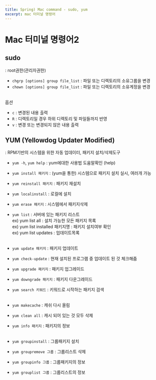```yaml
---
title: Spring) Mac command - sudo, yum
excerpt: mac 터미널 명령어
---
```

# Mac 터미널 명령어2
## sudo  
: root권한(관리자권한)  
- `chgrp [options] group file_list` : 파일 또는 디렉토리의 소유그룹을 변경  
- `chown [options] group file_list` : 파일 또는 디렉토리의 소유계정을 변경 <br/><br/>

옵션 
- `c` : 변경된 내용 출력
- `R` : 디렉토리일 경우 하위 디렉토리 및 파일들까지 반영
- `v` : 변경 또는 변경되지 않은 내용 출력

## YUM (Yellowdog Updater Modified) 
: RPM기반의 시스템을 위한 자동 업데이터, 패키지 설치/삭제도구  
- `yum -h`, `yum help` : yum에대한 사용법 도움말확인 (help)
- `yum install 패키지` : (yum을 통한) 시스템으로 패키지 설치 실시, 여러개 가능
- `yum reinstall 패키지` : 패키지 재설치
- `yum localinstall` : 로컬에 설치
- `yum erase 패키지` : 시스템에서 패키지삭제
- `yum list` : 서버에 있는 패키지 리스트  
	ex) yum list all : 설치 가능한 모든 패키지 목록  
	ex) yum list installed 패키지명 : 패키지 설치여부 확인  
	ex) yum list updates : 업데이트목록 <br/><br/>

- `yum update 패키지` : 패키지 업데이트
- `yum check-update` : 현재 설치된 프로그램 중 업데이트 된 것 체크해줌
- `yum upgrade 패키지` : 패키지 업그레이드
- `yum downgrade 패키지` : 패키지 다운그레이드
- `yum search 키워드` : 키워드로 시작하는 패키지 검색 <br/><br/>

- `yum makecache` : 캐쉬 다시 올림
- `yum clean all` : 캐시 되어 있는 것 모두 삭제
- `yum info 패키지` : 패키지의 정보 <br/><br/>

- `yum groupinstall` : 그룹패키지 설치
- `yum groupremove 그룹` : 그룹리스트 삭제
- `yum groupinfo 그룹` : 그룹패키지의 정보
- `yum grouplist 그룹` : 그룹리스트의 정보 <br/>
